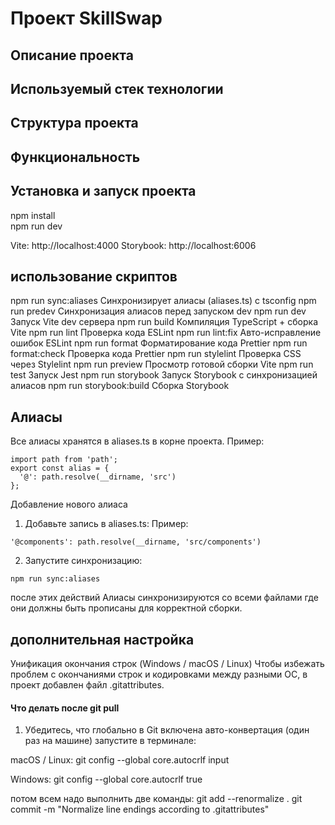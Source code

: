 # Проект SkillSwap



## Описание проекта

## Используемый стек технологии
## Структура проекта
## Функциональность
## Установка и запуск проекта
npm install  
npm run dev

Vite: http://localhost:4000
Storybook: http://localhost:6006


## использование скриптов
npm run sync:aliases     Синхронизирует алиасы (aliases.ts) с tsconfig
npm run predev           Синхронизация алиасов перед запуском dev
npm run dev              Запуск Vite dev сервера
npm run build            Компиляция TypeScript + сборка Vite
npm run lint             Проверка кода ESLint
npm run lint:fix         Авто-исправление ошибок ESLint
npm run format           Форматирование кода Prettier
npm run format:check     Проверка кода Prettier
npm run stylelint        Проверка CSS через Stylelint
npm run preview          Просмотр готовой сборки Vite
npm run test             Запуск Jest
npm run storybook        Запуск Storybook с синхронизацией алиасов
npm run storybook:build  Сборка Storybook

## Алиасы

Все алиасы хранятся в aliases.ts в корне проекта.
Пример:
```
import path from 'path';
export const alias = {
  '@': path.resolve(__dirname, 'src')
};
```

Добавление нового алиаса

1. Добавьте запись в aliases.ts:
Пример:
```
'@components': path.resolve(__dirname, 'src/components')
```
2. Запустите синхронизацию:
```
npm run sync:aliases
```
после этих действий Алиасы синхронизируются со всеми файлами где они должны быть прописаны для корректной сборки.

## дополнительная настройка 
Унификация окончания строк (Windows / macOS / Linux)
Чтобы избежать проблем с окончаниями строк и кодировками между разными ОС, в проект добавлен файл .gitattributes.

#### Что делать после git pull
1. Убедитесь, что глобально в Git включена авто-конвертация (один раз на машине) запустите в терминале:

macOS / Linux:
  git config --global core.autocrlf input

Windows:
  git config --global core.autocrlf true 

потом всем надо выполнить две команды:
  git add --renormalize .
  git commit -m "Normalize line endings according to .gitattributes"